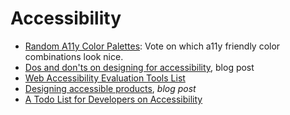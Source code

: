 # Accessibility    

* [Random A11y Color Palettes](https://randoma11y.com): Vote on which a11y friendly color combinations look nice.  
* [Dos and don'ts on designing for accessibility](https://accessibility.blog.gov.uk/2016/09/02/dos-and-donts-on-designing-for-accessibility), blog post  
* [Web Accessibility Evaluation Tools List](https://www.w3.org/WAI/ER/tools)  
* [Designing accessible products](https://uxdesign.cc/designing-accessible-products-e8aa79b55ebc), _blog post_  
* [A Todo List for Developers on Accessibility](https://inclusive-components.design/a-todo-list)  
